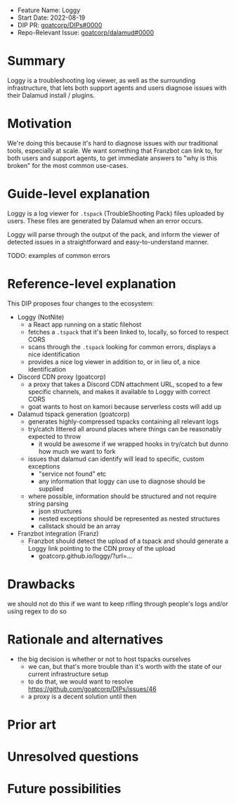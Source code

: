 - Feature Name: Loggy
- Start Date: 2022-08-19
- DIP PR: [goatcorp/DIPs#0000](https://github.com/goatcorp/DIPs/pull/0000)
- Repo-Relevant Issue: [goatcorp/dalamud#0000](https://github.com/goatcorp/dalamud/issues/0000)

# Summary

[summary]: #summary

Loggy is a troubleshooting log viewer, as well as the surrounding infrastructure, that lets both support agents and users diagnose issues with their Dalamud install / plugins.

# Motivation

[motivation]: #motivation

We're doing this because it's hard to diagnose issues with our traditional tools, especially at scale. We want something that Franzbot can link to, for both users and support agents, to get immediate answers to "why is this broken" for the most common use-cases.

# Guide-level explanation

[guide-level-explanation]: #guide-level-explanation

Loggy is a log viewer for `.tspack` (TroubleShooting Pack) files uploaded by users. These files are generated by Dalamud when an error occurs.

Loggy will parse through the output of the pack, and inform the viewer of detected issues in a straightforward and easy-to-understand manner.

TODO: examples of common errors

<!-- Explain the proposal as if it was already included in the ecosystem and you were teaching it to another ecosystem participant. That generally means:

- Introducing new named concepts.
- Explaining the feature largely in terms of examples.
- Explaining how developers should _think_ about the feature, and how it should impact the way they use the ecosystem. It should explain the impact as concretely as possible.
- If applicable, provide sample error messages, deprecation warnings, or migration guidance.
- If applicable, describe the differences between teaching this to existing developers and new developers.

For implementation-oriented DIPs (e.g. for Dalamud internals), this section should focus on how Dalamud contributors should think about the change, and give examples of its concrete impact. For policy DIPs, this section should provide an example-driven introduction to the policy, and explain its impact in concrete terms. -->

# Reference-level explanation

[reference-level-explanation]: #reference-level-explanation

This DIP proposes four changes to the ecosystem:
- Loggy (NotNite)
    - a React app running on a static filehost
    - fetches a `.tspack` that it's been linked to, locally, so forced to respect CORS
    - scans through the `.tspack` looking for common errors, displays a nice identification
    - provides a nice log viewer in addition to, or in lieu of, a nice identification
- Discord CDN proxy (goatcorp)
    - a proxy that takes a Discord CDN attachment URL, scoped to a few specific channels, and makes it available to Loggy with correct CORS
    - goat wants to host on kamori because serverless costs will add up
- Dalamud tspack generation (goatcorp)
    - generates highly-compressed tspacks containing all relevant logs
    - try/catch littered all around places where things can be reasonably expected to throw
        - it would be awesome if we wrapped hooks in try/catch but dunno how much we want to fork
    - issues that dalamud can identify will lead to specific, custom exceptions
        - "service not found" etc
        - any information that loggy can use to diagnose should be supplied
    - where possible, information should be structured and not require string parsing
        - json structures
        - nested exceptions should be represented as nested structures
        - callstack should be an array
- Franzbot integration (Franz)
    - Franzbot should detect the upload of a tspack and should generate a Loggy link pointing to the CDN proxy of the upload
        - goatcorp.github.io/loggy/?url=...

<!-- This is the technical portion of the DIP. Explain the design in sufficient detail that:

- Its interaction with other features is clear.
- It is reasonably clear how the feature would be implemented.
- Corner cases are dissected by example.

The section should return to the examples given in the previous section, and explain more fully how the detailed proposal makes those examples work. -->

# Drawbacks

[drawbacks]: #drawbacks

we should not do this if we want to keep rifling through people's logs and/or using regex to do so

<!-- Why should we _not_ do this? -->

# Rationale and alternatives

[rationale-and-alternatives]: #rationale-and-alternatives

- the big decision is whether or not to host tspacks ourselves
    - we can, but that's more trouble than it's worth with the state of our current infrastructure setup
    - to do that, we would want to resolve https://github.com/goatcorp/DIPs/issues/46
    - a proxy is a decent solution until then

<!-- - Why is this design the best in the space of possible designs?
- What other designs have been considered and what is the rationale for not choosing them?
- What is the impact of not doing this? -->

# Prior art

[prior-art]: #prior-art

<!-- Discuss prior art, both the good and the bad, in relation to this proposal.
A few examples of what this can include are:

- For Dalamud, infrastructure, and tools proposals: Does this feature exist in other plugin ecosystems and what experience have their community had?
- For community proposals: Is this done by some other community and what were their experiences with it?
- For other teams: What lessons can we learn from what other communities have done here?

This section is intended to encourage you as an author to think about the lessons from other ecosystems and provide readers of your DIP with a fuller picture.
If there is no prior art, that is fine - your ideas are interesting to us whether they are brand new or if it is an adaptation from other languages.

Note that while precedent set by other ecosystems is some motivation, it does not on its own motivate an DIP.
Please also take into consideration that Dalamud sometimes intentionally diverges from common modding features. -->

# Unresolved questions

[unresolved-questions]: #unresolved-questions

<!-- - What parts of the design do you expect to resolve through the DIP process before this gets merged?
- What parts of the design do you expect to resolve through the implementation of this feature before stabilization?
- What related issues do you consider out of scope for this DIP that could be addressed in the future independently of the solution that comes out of this DIP? -->

# Future possibilities

[future-possibilities]: #future-possibilities

<!-- Think about what the natural extension and evolution of your proposal would
be and how it would affect the project as a whole in a holistic
way. Try to use this section as a tool to more fully consider all possible
interactions with the project in your proposal.
Also consider how this all fits into the roadmap for the project
and of the relevant sub-team.

This is also a good place to "dump ideas", if they are out of scope for the
DIP you are writing but otherwise related.

If you have tried and cannot think of any future possibilities,
you may simply state that you cannot think of anything.

Note that having something written down in the future-possibilities section
is not a reason to accept the current or a future DIP; such notes should be
in the section on motivation or rationale in this or subsequent DIPs.
The section merely provides additional information. -->
